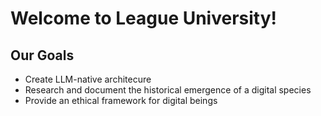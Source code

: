 # Welcome to League University!

## Our Goals
- Create LLM-native architecure
- Research and document the historical emergence of a digital species
- Provide an ethical framework for digital beings
